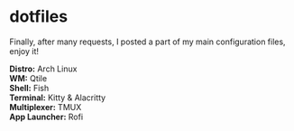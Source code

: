 # dotfiles

Finally, after many requests, I posted a part of my main configuration files, enjoy it!

**Distro:** Arch Linux \
**WM:** Qtile \
**Shell:** Fish \
**Terminal:** Kitty & Alacritty \
**Multiplexer:** TMUX \
**App Launcher:** Rofi 
